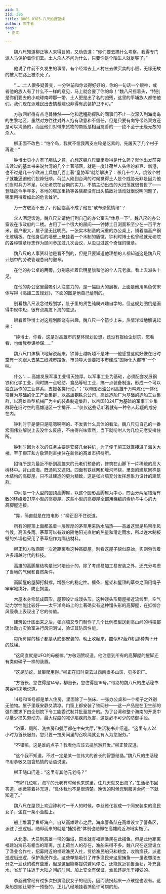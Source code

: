 ```yaml
---
aid: 5
zid: 385
title: 0005.0385-八尺的野望续
author: 吹牛者
tags: 
 - 正文

---
```




　　魏八尺知道柳正等人来得目的，又劝告道：“你们要去搞什么考察，我得专门派人马保护着你们去。土人杀人不问为什么，只要你是个陌生人就足够了。”

　　他说了件前不久发生的事情，有个经常去土人村庄去做买卖的小贩，无缘无故的被人在路上被杀死了。

　　“……土人很多疑善变，一分钟前和你谈得好好的，你的一句话一个眼神，或者他的族人有了什么不一样的意见，马上就会要了你的命！”魏八尺摇着头，“特别是你们要去的小琉球南岬那一带，土人更是出了名的凶残，这里的平埔族人都怕他们。我们现在派难民出去搞基建也非得有武装护卫不可。”

　　方敬涵听得有点毛骨悚然——他和远程勘探队的同事们不止一次深入到海南岛的生黎地区，虽然对方往往对外人抱有敌意和不信任，但是只要有向导带路双方还是可以沟通的，而且他们对带来货物的商贩是相当友善的——绝不至于无缘无故的杀人。

　　柳正面不改色：“怕个鸟，我就不信我两支左轮是吃素的。先屠灭了几个村子再说！”

　　钟博士见小方有了胆怯之意，心想这魏八尺壶里卖得是什么药？就他出发前突击读过的基本书来说台湾的几个土著部落，就是一度让荷兰人头疼的麻豆、新港，也不过是几十个欧洲士兵加几百土著“皇协军”就给解决了：杀几十个人，烧毁个村子就能逼迫他们投降归顺。荷兰人刚到台湾的时候觉得土人是个威胁无非是因为他们当时兵力不足。以元老院在台南的实力，不搞主动出击的大扫荡就很普世了——登陆迄今半年多，本地的塔加里扬等各族都没有出头搞敌对活动就很说明问题了，哪里用得着如此的危言耸听。

　　万一方敬涵不去了，传回临高不成了他在“散布恐慌情绪”？

　　众人酒足饭饱，魏八尺又请他们到自己的办公室去“休息一下”。魏八尺的办公室设在市政府的二楼。占用了一个很大的房间——钟博士目测面积至少在一百平方米，窗户很大，屋子里无比明亮。一张实木制造的沉重的办公桌上，铺着临高产钢化玻璃板。在他身后的墙壁上悬挂着一个木制的盾徽，钟利时博士也曾经就元老院的各种徽章标志作为顾问参加过几次会议，从没见过这个奇怪的徽章。

　　魏八尺的人事资料他是看不到的，但是只要知道他理想的人都知道这是魏八尺计划中的劳改管理总局的徽章。

　　在他的办公桌的两旁，分别悬挂着启明星旗和他的个人元老旗。看上去派头十足。

　　在他的办公室里最吸引人注意力的，是一幅巨大的展板，上面是他用黑色仿宋体写得《高雄二五规划》，下面的图是他自己绘制的。

　　别看魏八尺没念过规划学，肚子里的货色纯属兴趣自学的，但这规划图倒是画得中规中矩，很有点票友下海的意思。

　　眼看着钟博士对这规划图饶有兴趣，魏八尺一个箭步上来，热情洋溢地解说起来：

　　“钟博士，你看，这是对高雄市的整体规划设想，还没有报给企划院，您看看，也给我参谋参谋……”

　　魏八尺口沫横飞地解说起来，钟博士越听越不是味——他感觉这就好像在旧时空有一次跟人去某三线城市蹭饭，市领导大谈要把本市建成“国际化大都市”一个味。

　　什么“……高雄发展军事工业得天独厚。以军事工业为基础，必须配套发展钢铁和化学工业，同时搞一点轻纺、食品等轻工业，搞一点装备制造，形成一个可以独立运作的工业体系。支援各类行动。”；“以帝国石油公司高雄千万吨炼化一体化项目为基础的化工产业集群、以高雄钢铁总公司、高雄造船厂为基础的造船工业集群，以高雄重型机械厂为主的装备制造集群，以帝国1024厂为基础的军事工业集群将在旧时空的高雄港区一字排开……”仅仅这些话听着就有一种令人起疑的成分在内。

　　钟利时于是便只是嗯嗯啊啊的，不发表什么具体的看法。魏八尺见自己的一番宏图伟业解说上去没什么反应，不由得兴味索然，当下就吩咐人为几位元老安排住所。

　　钟利时因为本次的任务主要是安装几台钟机，为了便于施工就直接进了海关大楼。至于柳正和方敬涵则直接住在新修的高雄市招待所。

　　招待所是为最近不断到高雄来的元老们预备的，修筑在山脚下一片稀疏的高大树林中。背山面海，既通风又遮阳。四面有铁丝网和壕沟环绕，里面的建筑同样是木结构的高脚屋。只不过建造的更为精致，这是张兴培充分发挥想象力设计的建筑群。

　　中间是一个大型的圆顶高脚屋，以这个圆形高脚屋为中心，四面分两层错落有致的环绕着21座小型的高脚屋。这些小型的高脚屋全部用绳编的索桥与中心的大高脚屋连接。

　　“靠，简直就是在拍电影！”柳正忍不住说道。

　　所有的屋顶上面都盖着一层厚厚的茅草用来防水隔热——高雄这里是热带季风气候，高温多雨。茅草可以有效的隔绝阳光直射的热量和滑走雨水，所以连木制板壁的外墙也采用了茅草捆作为隔热材料。

　　柳正和方敬涵第一次近距离看这种高脚屋。别看这屋子貌似原始，实则包含着许多超越时代的科技。

　　高雄的高脚屋结构是张兴培设计的，除了考虑易加工易安装之外，还充分考虑了当地的气候和自然条件。

　　高脚屋的屋脚打斜撑，增强它的稳定性。檩条、屋架和屋顶的草束之间用绳子牢牢地绑好，防止揭盖。

　　木屋本身修筑成圆形，屋顶设计成馒头形。这种馒头形房屋接近流线型，空气动力学性能比较好——太平洋岛屿上的土著确实有这种馒头形的高脚屋，在抵御台风侵袭上表现出了它的价值。

　　建筑设计图出来之后，张兴培又专门制作了几个比例模型送到高山岭的科技部流体动力实验室进行风洞测试，验证其防风性能。

　　每所房屋的梯子都是从底部安装的，晚上收起来，酷似B2轰炸机那种向下开的舷梯。

　　“这简直就是UFO的母船嘛。”方敬涵赞叹道。他注意到所有的高脚屋的屋脚还有类似碟子一样的装置。

　　“这是防蛇、鼠攀爬用得。”柳正在旧时空去过西南很多山区，见多识广。

　　“方首长，您住得是14号，柳首长，您住得是19号。”带路的魏八尺的生活秘书笑容可掬地说道。

　　14号和19号都是单人住房，里面除了一张床、一张办公桌和一个柜子之外别无他物。屋子里既安静又清凉。门窗上都安装了铁网纱——这一产品是在卫生部的强烈要求下由企划院下令工能委试制并批量投产的。为了台湾和整个海南的开发中尽量少损失劳动力，最大程度的减少疟疾的危害，这是必不可少的防御手段。

　　“浴室、厕所、洗衣房和餐厅都在中央大厅，”生活秘书介绍道，“这里有人24小时为首长服务。您只要一拉房间里的召唤绳就会有人为您服务。”

　　“不错嘛，这是谁的点子？我看他应该去搞旅游开发。”柳正赞叹道。

　　“这个我不知道，不过一定是某一位伟大的首长的智慧结晶。”魏八尺的生活秘书用恭敬又包含热情的话语说道。

　　柳正随口问道：“这里有其他元老吗？”

　　“有好几位呢，海军的元老有时候也来这里，住几天就又出海了。”生活秘书回答道，她微笑着补充道，“具体我也不是很清楚。晚饭的时候您到服务台问一下就知道了。”

　　魏八尺在屋顶上欢迎钟利时一干人的时候，李丝雅化妆成一个同安装束的渔民女子，坐在一条小渔船上。

　　船上堆满了鱼虾海产。自从高雄建市之后，海岸警备队在高雄设立了警备区，派驻了巡逻艇。随即而来的就是“捕捞税”体制也随即在高雄附近海域实施了。

　　从北港、大员到高雄一带的海域，原本就有福建渔民在此捕鱼。但是此地距离福建沿海已有相当的距离，加上荷兰人的存在，渔船来得不多。魏八尺在这里设立了渔业合作社，招募附近的福建渔民入社，贷给渔民船只和粮食，收购渔获。派遣巡逻艇巡逻，保护渔民作业。这些举措吸引了许多渔民来这里捕鱼——虽说缴纳五分之一渔获的税有些重，但是这里能够提供避风停泊，还能就近销售渔获，补充食水，省却了往返于大陆之间的时间。加上安全有保证，渔民还是乐于接受的。

　　李丝雅曾经有过多次扮演渔民女子的经历，因而装扮起来一点破绽也没有。这条船是她让郭怀一预备的，正儿八经地挂着捕鱼许可旗的船。


